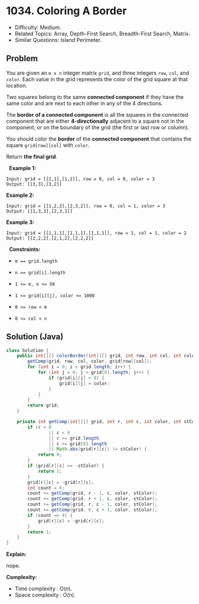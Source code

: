 # 1034. Coloring A Border

- Difficulty: Medium.
- Related Topics: Array, Depth-First Search, Breadth-First Search, Matrix.
- Similar Questions: Island Perimeter.

## Problem

You are given an ```m x n``` integer matrix ```grid```, and three integers ```row```, ```col```, and ```color```. Each value in the grid represents the color of the grid square at that location.

Two squares belong to the same **connected component** if they have the same color and are next to each other in any of the 4 directions.

The **border of a connected component** is all the squares in the connected component that are either **4-directionally** adjacent to a square not in the component, or on the boundary of the grid (the first or last row or column).

You should color the **border** of the **connected component** that contains the square ```grid[row][col]``` with ```color```.

Return **the final grid**.

 
**Example 1:**
```
Input: grid = [[1,1],[1,2]], row = 0, col = 0, color = 3
Output: [[3,3],[3,2]]
```

**Example 2:**
```
Input: grid = [[1,2,2],[2,3,2]], row = 0, col = 1, color = 3
Output: [[1,3,3],[2,3,3]]
```

**Example 3:**
```
Input: grid = [[1,1,1],[1,1,1],[1,1,1]], row = 1, col = 1, color = 2
Output: [[2,2,2],[2,1,2],[2,2,2]]
```
 
**Constraints:**


	
- ```m == grid.length```
	
- ```n == grid[i].length```
	
- ```1 <= m, n <= 50```
	
- ```1 <= grid[i][j], color <= 1000```
	
- ```0 <= row < m```
	
- ```0 <= col < n```



## Solution (Java)

```java
class Solution {
    public int[][] colorBorder(int[][] grid, int row, int col, int color) {
        getComp(grid, row, col, color, grid[row][col]);
        for (int i = 0; i < grid.length; i++) {
            for (int j = 0; j < grid[0].length; j++) {
                if (grid[i][j] < 0) {
                    grid[i][j] = color;
                }
            }
        }
        return grid;
    }

    private int getComp(int[][] grid, int r, int c, int color, int stColor) {
        if (r < 0
                || c < 0
                || r >= grid.length
                || c >= grid[0].length
                || Math.abs(grid[r][c]) != stColor) {
            return 0;
        }
        if (grid[r][c] == -stColor) {
            return 1;
        }
        grid[r][c] = -grid[r][c];
        int count = 0;
        count += getComp(grid, r - 1, c, color, stColor);
        count += getComp(grid, r + 1, c, color, stColor);
        count += getComp(grid, r, c - 1, color, stColor);
        count += getComp(grid, r, c + 1, color, stColor);
        if (count == 4) {
            grid[r][c] = -grid[r][c];
        }
        return 1;
    }
}
```

**Explain:**

nope.

**Complexity:**

* Time complexity : O(n).
* Space complexity : O(n).
